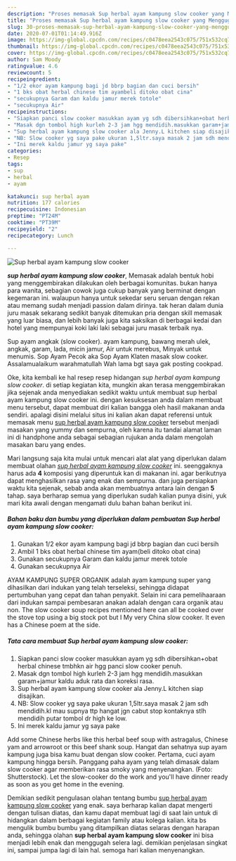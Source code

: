 ```yaml
---
description: "Proses memasak Sup herbal ayam kampung slow cooker yang Menggugah Selera"
title: "Proses memasak Sup herbal ayam kampung slow cooker yang Menggugah Selera"
slug: 30-proses-memasak-sup-herbal-ayam-kampung-slow-cooker-yang-menggugah-selera
date: 2020-07-01T01:14:49.916Z
image: https://img-global.cpcdn.com/recipes/c0478eea2543c075/751x532cq70/sup-herbal-ayam-kampung-slow-cooker-foto-resep-utama.jpg
thumbnail: https://img-global.cpcdn.com/recipes/c0478eea2543c075/751x532cq70/sup-herbal-ayam-kampung-slow-cooker-foto-resep-utama.jpg
cover: https://img-global.cpcdn.com/recipes/c0478eea2543c075/751x532cq70/sup-herbal-ayam-kampung-slow-cooker-foto-resep-utama.jpg
author: Sam Moody
ratingvalue: 4.6
reviewcount: 5
recipeingredient:
- "1/2 ekor ayam kampung bagi jd bbrp bagian dan cuci bersih"
- "1 bks obat herbal chinese tim ayambeli ditoko obat cina"
- "secukupnya Garam dan kaldu jamur merek totole"
- "secukupnya Air"
recipeinstructions:
- "Siapkan panci slow cooker masukkan ayam yg sdh dibersihkan+obat herbal chinese tmbhkn air hgg panci slow cooker penuh."
- "Masak dgn tombol high kurleh 2-3 jam hgg mendidih.masukkan garam+jamur kaldu aduk rata dan koreksi rasa."
- "Sup herbal ayam kampung slow cooker ala Jenny.L kitchen siap disajikan."
- "NB: Slow cooker yg saya pake ukuran 1,5ltr.saya masak 2 jam sdh mendidih.kl mau supnya ttp hangat jgn cabut stop kontaknya stlh mendidih putar tombol dr high ke low."
- "Ini merek kaldu jamur yg saya pake"
categories:
- Resep
tags:
- sup
- herbal
- ayam

katakunci: sup herbal ayam 
nutrition: 177 calories
recipecuisine: Indonesian
preptime: "PT24M"
cooktime: "PT39M"
recipeyield: "2"
recipecategory: Lunch

---
```



![Sup herbal ayam kampung slow cooker](https://img-global.cpcdn.com/recipes/c0478eea2543c075/751x532cq70/sup-herbal-ayam-kampung-slow-cooker-foto-resep-utama.jpg)

<b><i>sup herbal ayam kampung slow cooker</i></b>, Memasak adalah bentuk hobi yang menggembirakan dilakukan oleh berbagai komunitas. bukan hanya para wanita, sebagian cowok juga cukup banyak yang berminat dengan kegemaran ini. walaupun hanya untuk sekedar seru seruan dengan rekan atau memang sudah menjadi passion dalam dirinya. tak heran dalam dunia juru masak sekarang sedikit banyak ditemukan pria dengan skill memasak yang luar biasa, dan lebih banyak juga kita saksikan di berbagai kedai dan hotel yang mempunyai koki laki laki sebagai juru masak terbaik nya.

Sup ayam angkak (slow cooker). ayam kampung, bawang merah ulek, angkak, garam, lada, micin jamur, Air untuk merebus, Minyak untuk menumis. Sop Ayam Pecok aka Sop Ayam Klaten masak slow cooker. Assalamualaikum warahmatullah Wah lama bgt saya gak posting cookpad.

Oke, kita kembali ke hal resep resep hidangan <i>sup herbal ayam kampung slow cooker</i>. di setiap kegiatan kita, mungkin akan terasa menggembirakan jika sejenak anda menyediakan sedikit waktu untuk membuat sup herbal ayam kampung slow cooker ini. dengan kesuksesan anda dalam membuat menu tersebut, dapat membuat diri kalian bangga oleh hasil makanan anda sendiri. apalagi disini melalui situs ini kalian akan dapat referensi untuk memasak menu <u>sup herbal ayam kampung slow cooker</u> tersebut menjadi masakan yang yummy dan sempurna, oleh karena itu tandai alamat laman ini di handphone anda sebagai sebagian rujukan anda dalam mengolah masakan baru yang endes.


Mari langsung saja kita mulai untuk mencari alat alat yang diperlukan dalam membuat olahan <u><i>sup herbal ayam kampung slow cooker</i></u> ini. seenggaknya harus ada <b>4</b> komposisi yang diperuntuk kan di makanan ini. agar berikutnya dapat menghasilkan rasa yang enak dan sempurna. dan juga persiapkan waktu kita sejenak, sebab anda akan membuatnya antara lain dengan <b>5</b> tahap. saya berharap semua yang diperlukan sudah kalian punya disini, yuk mari kita awali dengan mengamati dulu bahan bahan berikut ini.

<!--inarticleads1-->

##### Bahan baku dan bumbu yang diperlukan dalam pembuatan Sup herbal ayam kampung slow cooker:

1. Gunakan 1/2 ekor ayam kampung bagi jd bbrp bagian dan cuci bersih
1. Ambil 1 bks obat herbal chinese tim ayam(beli ditoko obat cina)
1. Gunakan secukupnya Garam dan kaldu jamur merek totole
1. Gunakan secukupnya Air


AYAM KAMPUNG SUPER ORGANIK adalah ayam kampung super yang dihasilkan dari indukan yang telah terseleksi, sehingga didapat pertumbuhan yang cepat dan tahan penyakit. Selain ini cara pemelihaaraan dari indukan sampai pembesaran anakan adalah dengan cara organik atau non. The slow cooker soup recipes mentioned here can all be cooked over the stove top using a big stock pot but I My very China slow cooker. It even has a Chinese poem at the side. 

<!--inarticleads2-->

##### Tata cara membuat Sup herbal ayam kampung slow cooker:

1. Siapkan panci slow cooker masukkan ayam yg sdh dibersihkan+obat herbal chinese tmbhkn air hgg panci slow cooker penuh.
1. Masak dgn tombol high kurleh 2-3 jam hgg mendidih.masukkan garam+jamur kaldu aduk rata dan koreksi rasa.
1. Sup herbal ayam kampung slow cooker ala Jenny.L kitchen siap disajikan.
1. NB: Slow cooker yg saya pake ukuran 1,5ltr.saya masak 2 jam sdh mendidih.kl mau supnya ttp hangat jgn cabut stop kontaknya stlh mendidih putar tombol dr high ke low.
1. Ini merek kaldu jamur yg saya pake


Add some Chinese herbs like this herbal beef soup with astragalus, Chinese yam and arrowroot or this beef shank soup. Hangat dan sehatnya sup ayam kampung juga bisa kamu buat dengan slow cooker. Pertama, cuci ayam kampung hingga bersih. Panggang paha ayam yang telah dimasak dalam slow cooker agar memberikan rasa smoky yang menyenangkan. (Foto: Shutterstock). Let the slow-cooker do the work and you&#39;ll have dinner ready as soon as you get home in the evening. 

Demikian sedikit pengulasan olahan tentang bumbu <u>sup herbal ayam kampung slow cooker</u> yang enak. saya berharap kalian dapat mengerti dengan tulisan diatas, dan kamu dapat membuat lagi di saat lain untuk di hidangkan dalam berbagai kegiatan family atau kolega kalian. kita bs mengulik bumbu bumbu yang ditampilkan diatas selaras dengan harapan anda, sehingga olahan <b>sup herbal ayam kampung slow cooker</b> ini bisa menjadi lebih enak dan menggugah selera lagi. demikian penjelasan singkat ini, sampai jumpa lagi di lain hal. semoga hari kalian menyenangkan.
